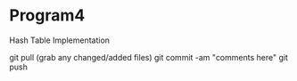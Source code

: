 # Program4
Hash Table Implementation

git pull (grab any changed/added files)
git commit -am "comments here"
git push
